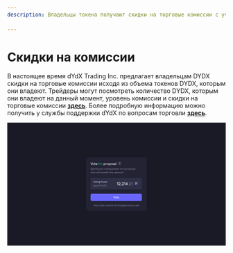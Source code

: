 ```yaml
---
description: Владельцы токена получают скидки на торговые комиссии с учетом своих текущих активов

---
```


# Скидки на комиссии

В настоящее время dYdX Trading Inc. предлагает владельцам DYDX скидки на торговые комиссии исходя из объема токенов DYDX, которым они владеют. Трейдеры могут посмотреть количество DYDX, которым они владеют на данный момент, уровень комиссии и скидки на торговые комиссии [**здесь**](https://trade.dydx.exchange/portfolio/fees). Более подробную информацию можно получить у службы поддержки dYdX по вопросам торговли [**здесь**](https://help.dydx.exchange/en/articles/4798040-perpetual-trade-fees).

![Если вы владеете токенами DYDX, размер комиссий может быть меньше](../.gitbook/assets/image%20%2887%29.png)

